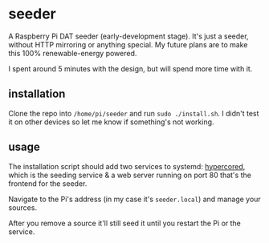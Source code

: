 # seeder
A Raspberry Pi DAT seeder (early-development stage). It's just a seeder, without HTTP mirroring or anything special. My future plans are to make this 100% renewable-energy powered.

I spent around 5 minutes with the design, but will spend more time with it.

## installation
Clone the repo into ```/home/pi/seeder``` and run ```sudo ./install.sh```. I didn't test it on other devices so let me know if something's not working.

## usage
The installation script should add two services to systemd: [hypercored](https://github.com/mafintosh/hypercored), which is the seeding service & a web server running on port 80 that's the frontend for the seeder.

Navigate to the Pi's address (in my case it's ```seeder.local```) and manage your sources.

After you remove a source it'll still seed it until you restart the Pi or the service.
